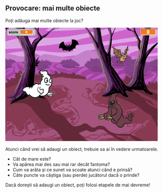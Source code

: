 ## Provocare: mai multe obiecte

Poți adăuga mai multe obiecte la joc?

![captură de ecran](images/ghost-final.png)

Atunci când vrei să adaugi un obiect, trebuie sa ai în vedere urmatoarele.

+ Cât de mare este?
+ Va apărea mai des sau mai rar decât fantoma?
+ Cum va arăta și ce sunet va scoate atunci când e prinsă?
+ Câte puncte va căștiga (sau pierde) jucătorul dacă o prinde?

Dacă dorești să adaugi un obiect, poți folosi etapele de mai devreme!
